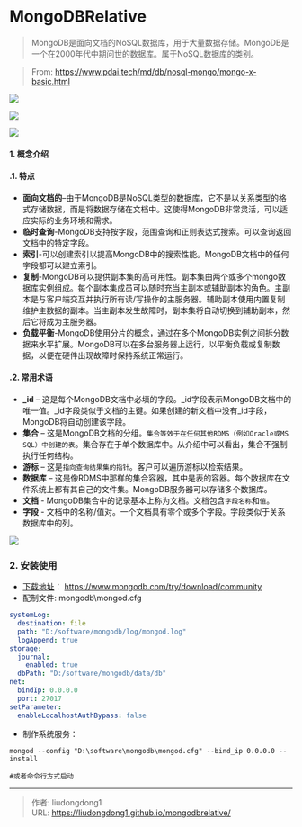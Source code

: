 # MongoDBRelative


> MongoDB是面向文档的NoSQL数据库，用于大量数据存储。MongoDB是一个在2000年代中期问世的数据库。属于NoSQL数据库的类别。

> From: https://www.pdai.tech/md/db/nosql-mongo/mongo-x-basic.html

![](https://lddpicture.oss-cn-beijing.aliyuncs.com/picture/image-20210710221942311.png)

![](https://lddpicture.oss-cn-beijing.aliyuncs.com/picture/image-20210710222212524.png)

![](https://lddpicture.oss-cn-beijing.aliyuncs.com/picture/image-20210710222422472.png)

#### 1. 概念介绍

#### .1.  特点

- **面向文档的**–由于MongoDB是NoSQL类型的数据库，它不是以关系类型的格式存储数据，而是将数据存储在文档中。这使得MongoDB非常灵活，可以适应实际的业务环境和需求。
- **临时查询**-MongoDB支持按字段，范围查询和正则表达式搜索。可以查询返回文档中的特定字段。
- **索引**-可以创建索引以提高MongoDB中的搜索性能。MongoDB文档中的任何字段都可以建立索引。
- **复制**-MongoDB可以提供副本集的高可用性。副本集由两个或多个mongo数据库实例组成。每个副本集成员可以随时充当主副本或辅助副本的角色。主副本是与客户端交互并执行所有读/写操作的主服务器。辅助副本使用内置复制维护主数据的副本。当主副本发生故障时，副本集将自动切换到辅助副本，然后它将成为主服务器。
- **负载平衡**-MongoDB使用分片的概念，通过在多个MongoDB实例之间拆分数据来水平扩展。MongoDB可以在多台服务器上运行，以平衡负载或复制数据，以便在硬件出现故障时保持系统正常运行。

#### .2. 常用术语

- **_id** – 这是每个MongoDB文档中必填的字段。_id字段表示MongoDB文档中的唯一值。_id字段类似于文档的主键。如果创建的新文档中没有_id字段，MongoDB将自动创建该字段。
- **集合** – 这是MongoDB文档的分组。`集合等效于在任何其他RDMS（例如Oracle或MS SQL）中创建的表`。集合存在于单个数据库中。从介绍中可以看出，集合不强制执行任何结构。
- **游标** – 这是`指向查询结果集的指针`。客户可以遍历游标以检索结果。
- **数据库** – 这是像RDMS中那样的集合容器，其中是表的容器。每个数据库在文件系统上都有其自己的文件集。MongoDB服务器可以存储多个数据库。
- **文档** - MongoDB集合中的记录基本上称为文档。文档包含`字段名称`和`值`。
- **字段** - 文档中的名称/值对。一个文档具有零个或多个字段。字段类似于关系数据库中的列。

![](https://lddpicture.oss-cn-beijing.aliyuncs.com/picture/image-20210710223113335.png)

### 2. 安装使用

- [下载地址](https://www.mongodb.com/try/download/community)： https://www.mongodb.com/try/download/community
- 配制文件:  mongodb\mongod.cfg

```yaml
systemLog:
  destination: file
  path: "D:/software/mongodb/log/mongod.log"
  logAppend: true
storage:
  journal:
    enabled: true
  dbPath: "D:/software/mongodb/data/db"
net:
  bindIp: 0.0.0.0
  port: 27017
setParameter:
  enableLocalhostAuthBypass: false
```

- 制作系统服务：

```shell
mongod --config "D:\software\mongodb\mongod.cfg" --bind_ip 0.0.0.0 --install

#或者命令行方式启动
```



---

> 作者: liudongdong1  
> URL: https://liudongdong1.github.io/mongodbrelative/  

